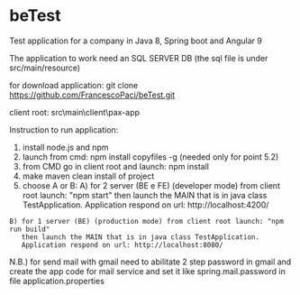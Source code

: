 # beTest

Test application for a company in Java 8, Spring boot and Angular 9

The application to work need an SQL SERVER DB (the sql file is under src/main/resource)

for download application: git clone https://github.com/FrancescoPaci/beTest.git

client root: src\main\client\pax-app

Instruction to run application:
  
  1) install node.js and npm
  2) launch from cmd: npm install copyfiles -g (needed only for point 5.2)
  3) from CMD go in client root and launch: npm install
  4) make maven clean install of project
  5) choose A or B:
    A) for 2 server (BE e FE) (developer mode) from client root launch: "npm start"
       then launch the MAIN that is in java class TestApplication.
       Application respond on url: http://localhost:4200/

    B) for 1 server (BE) (production mode) from client root launch: "npm run build"
       then launch the MAIN that is in java class TestApplication.
       Application respond on url: http://localhost:8080/
  
  N.B.) for send mail with gmail need to abilitate 2 step password in gmail and create the app code for mail service
      and set it like spring.mail.password in file application.properties
